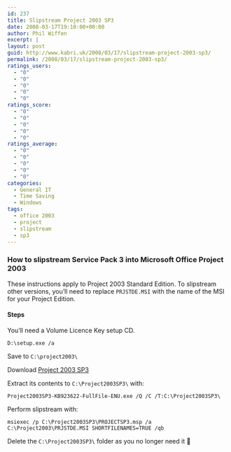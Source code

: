 ```yaml
---
id: 237
title: Slipstream Project 2003 SP3
date: 2008-03-17T19:10:00+00:00
author: Phil Wiffen
excerpt: |
layout: post
guid: http://www.kabri.uk/2008/03/17/slipstream-project-2003-sp3/
permalink: /2008/03/17/slipstream-project-2003-sp3/
ratings_users:
  - "0"
  - "0"
  - "0"
  - "0"
  - "0"
ratings_score:
  - "0"
  - "0"
  - "0"
  - "0"
  - "0"
ratings_average:
  - "0"
  - "0"
  - "0"
  - "0"
  - "0"
categories:
  - General IT
  - Time Saving
  - Windows
tags:
  - office 2003
  - project
  - slipstream
  - sp3
---
```

### How to slipstream Service Pack 3 into Microsoft Office Project 2003

These instructions apply to Project 2003 Standard Edition. To slipstream other versions, you&#8217;ll need to replace `PRJSTDE.MSI` with the name of the MSI for your Project Edition.

#### Steps

You&#8217;ll need a Volume Licence Key setup CD.

    D:\setup.exe /a

Save to `C:\project2003\`

Download [Project 2003 SP3](http://download.microsoft.com/download/6/3/3/63322daa-64ba-4b94-8de8-6402f832aa94/Project2003SP3-KB923622-FullFile-ENU.exe)

Extract its contents to `C:\Project2003SP3\` with: 

    Project2003SP3-KB923622-FullFile-ENU.exe /Q /C /T:C:\Project2003SP3\

Perform slipstream with: 

    msiexec /p C:\Project2003SP3\PROJECTSP3.msp /a C:\Project2003\PRJSTDE.MSI SHORTFILENAMES=TRUE /qb

Delete the `C:\Project2003SP3\` folder as you no longer need it 🙂
